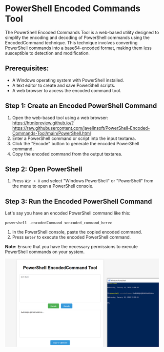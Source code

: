# PowerShell Encoded Commands Tool

The PowerShell Encoded Commands Tool is a web-based utility designed to simplify the encoding and decoding of PowerShell commands using the EncodedCommand technique. This technique involves converting PowerShell commands into a base64-encoded format, making them less susceptible to detection and modification.  

## Prerequisites:

- A Windows operating system with PowerShell installed.
- A text editor to create and save PowerShell scripts.
- A web browser to access the encoded command tool.

## Step 1: Create an Encoded PowerShell Command

1. Open the web-based tool using a web browser:  
https://htmlpreview.github.io/?https://raw.githubusercontent.com/javelinsoft/PowerShell-Encoded-Commands-Tool/main/PowerShell.html
2. Enter a PowerShell command or script into the input textarea.
3. Click the "Encode" button to generate the encoded PowerShell command.
4. Copy the encoded command from the output textarea.

## Step 2: Open PowerShell

1. Press `Win + X` and select "Windows PowerShell" or "PowerShell" from the menu to open a PowerShell console.

## Step 3: Run the Encoded PowerShell Command

Let's say you have an encoded PowerShell command like this:


`powershell -encodedCommand <encoded_command_here>`

1. In the PowerShell console, paste the copied encoded command.
2. Press `Enter` to execute the encoded PowerShell command.

**Note:** Ensure that you have the necessary permissions to execute PowerShell commands on your system.

![encodedCommand.PNG](https://github.com/Javelinblog/PowerShell-Encoded-Commands-Tool/blob/main/encodedCommand.PNG?raw=true)
